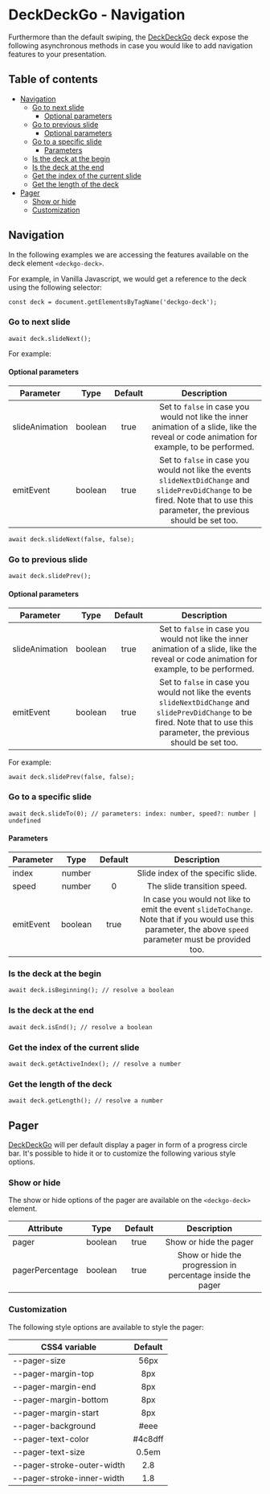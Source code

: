# DeckDeckGo - Navigation

Furthermore than the default swiping, the [DeckDeckGo] deck expose the following asynchronous methods in case you would like to add navigation features to your presentation.

## Table of contents

- [Navigation](#navigation)
  - [Go to next slide](#go-to-next-slide)
    - [Optional parameters](#pptional-parameters)
  - [Go to previous slide](#go-to-previous-slide)
    - [Optional parameters](#optional-parameters)
  - [Go to a specific slide](#go-to-a-specific-slide)
      - [Parameters](#parameters)
  - [Is the deck at the begin](#is-the-deck-at-the-begin)
  - [Is the deck at the end](#is-the-deck-at-the-end)
  - [Get the index of the current slide](#get-the-index-of-the-current-slide)
  - [Get the length of the deck](#get-the-length-of-the-deck)
- [Pager](#pager)
  - [Show or hide](#show-or-hide)
  - [Customization](#customization)

## Navigation

In the following examples we are accessing the features available on the deck element `<deckgo-deck>`.
 
For example, in Vanilla Javascript, we would get a reference to the deck using the following selector:

```
const deck = document.getElementsByTagName('deckgo-deck');
```

### Go to next slide

```
await deck.slideNext();
```

For example:

#### Optional parameters

| Parameter                      | Type | Default | Description |
| -------------------------- |:-----------------:|:-----------------:|:-----------------:|
| slideAnimation | boolean | true | Set to `false` in case you would not like the inner animation of a slide, like the reveal or code animation for example, to be performed. |
| emitEvent | boolean | true | Set to `false` in case you would not like the events `slideNextDidChange` and `slidePrevDidChange` to be fired. Note that to use this parameter, the previous should be set too. |

```
await deck.slideNext(false, false);
```

### Go to previous slide

```
await deck.slidePrev();
```

#### Optional parameters

| Parameter                      | Type | Default | Description |
| -------------------------- |:-----------------:|:-----------------:|:-----------------:|
| slideAnimation | boolean | true | Set to `false` in case you would not like the inner animation of a slide, like the reveal or code animation for example, to be performed. |
| emitEvent | boolean | true | Set to `false` in case you would not like the events `slideNextDidChange` and `slidePrevDidChange` to be fired. Note that to use this parameter, the previous should be set too. |

For example:

```
await deck.slidePrev(false, false);
```

### Go to a specific slide

```
await deck.slideTo(0); // parameters: index: number, speed?: number | undefined
```

#### Parameters

| Parameter                      | Type | Default | Description |
| -------------------------- |:-----------------:|:-----------------:|:-----------------:|
| index | number | | Slide index of the specific slide. |
| speed | number | 0 | The slide transition speed. |
| emitEvent | boolean | true | In case you would not like to emit the event `slideToChange`. Note that if you would use this parameter, the above `speed` parameter must be provided too. |

### Is the deck at the begin

```
await deck.isBeginning(); // resolve a boolean
```

### Is the deck at the end

```
await deck.isEnd(); // resolve a boolean
```

### Get the index of the current slide 

```
await deck.getActiveIndex(); // resolve a number
```

### Get the length of the deck

```
await deck.getLength(); // resolve a number
```

## Pager

[DeckDeckGo] will per default display a pager in form of a progress circle bar. It's possible to hide it or to customize the following various style options.

### Show or hide

The show or hide options of the pager are available on the `<deckgo-deck>` element.

| Attribute                      | Type   | Default   | Description   |
| -------------------------- |:-----------------:|:-----------------:|:-----------------:|
| pager | boolean | true | Show or hide the pager |
| pagerPercentage | boolean | true | Show or hide the progression in percentage inside the pager |

### Customization

The following style options are available to style the pager:

| CSS4 variable                      | Default |
| -------------------------- |:-----------------:|
| --pager-size | 56px |
| --pager-margin-top | 8px |
| --pager-margin-end | 8px |
| --pager-margin-bottom | 8px |
| --pager-margin-start | 8px |
| --pager-background | #eee |
| --pager-text-color | #4c8dff |
| --pager-text-size | 0.5em |
| --pager-stroke-outer-width | 2.8 |
| --pager-stroke-inner-width | 1.8 |

[DeckDeckGo]: https://deckdeckgo.com
